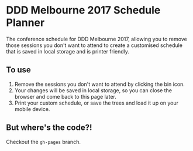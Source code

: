 # DDD Melbourne 2017 Schedule Planner

The conference schedule for DDD Melbourne 2017, allowing you to remove those sessions you don't want to attend to create a customised schedule that is saved in local storage and is printer friendly.

## To use
1. Remove the sessions you don't want to attend by clicking the bin icon.
2. Your changes will be saved in local storage, so you can close the browser and come back to this page later.
3. Print your custom schedule, or save the trees and load it up on your mobile device.

## But where's the code?!
Checkout the `gh-pages` branch.
